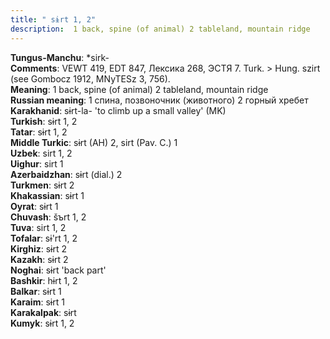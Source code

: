 ```yaml
---
title: " sɨrt 1, 2"
description:  1 back, spine (of animal) 2 tableland, mountain ridge
---
```


<strong>Tungus-Manchu</strong>:  *sirk-<br>
<strong>Comments</strong>:  VEWT 419, EDT 847, Лексика 268, ЭСТЯ 7. Turk. > Hung. szirt (see Gombocz 1912, MNyTESz 3, 756).<br>
<strong>Meaning</strong>:  1 back, spine (of animal) 2 tableland, mountain ridge<br>
<strong>Russian meaning</strong>:  1 спина, позвоночник (животного) 2 горный хребет<br>
<strong>Karakhanid</strong>:  sɨrt-la- 'to climb up a small valley' (MK)<br>
<strong>Turkish</strong>:  sɨrt 1, 2<br>
<strong>Tatar</strong>:  sɨrt 1, 2<br>
<strong>Middle Turkic</strong>:  sɨrt (AH) 2, sirt (Pav. C.) 1<br>
<strong>Uzbek</strong>:  sirt 1, 2<br>
<strong>Uighur</strong>:  sirt 1<br>
<strong>Azerbaidzhan</strong>:  sɨrt (dial.) 2<br>
<strong>Turkmen</strong>:  sɨrt 2<br>
<strong>Khakassian</strong>:  sɨrt 1<br>
<strong>Oyrat</strong>:  sɨrt 1<br>
<strong>Chuvash</strong>:  šъrt 1, 2<br>
<strong>Tuva</strong>:  sirt 1, 2<br>
<strong>Tofalar</strong>:  sɨ'rt 1, 2<br>
<strong>Kirghiz</strong>:  sɨrt 2<br>
<strong>Kazakh</strong>:  sɨrt 2<br>
<strong>Noghai</strong>:  sɨrt 'back part'<br>
<strong>Bashkir</strong>:  hɨrt 1, 2<br>
<strong>Balkar</strong>:  sɨrt 1<br>
<strong>Karaim</strong>:  sɨrt 1<br>
<strong>Karakalpak</strong>:  sɨrt<br>
<strong>Kumyk</strong>:  sɨrt 1, 2<br>


